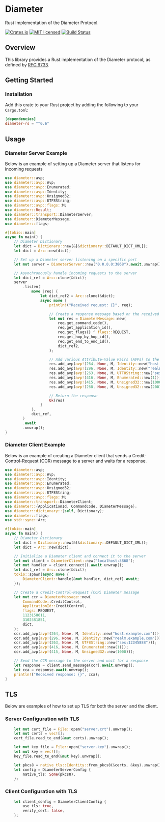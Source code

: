 # Diameter

Rust Implementation of the Diameter Protocol.

[![Crates.io][crates-badge]][crates-url]
[![MIT licensed][mit-badge]][mit-url]
[![Build Status][actions-badge]][actions-url]

[crates-badge]: https://img.shields.io/crates/v/diameter.svg
[crates-url]: https://crates.io/crates/diameter
[mit-badge]: https://img.shields.io/badge/license-MIT-blue.svg
[mit-url]: LICENSE
[actions-badge]: https://github.com/lwlee2608/diameter-rs/actions/workflows/build.yml/badge.svg
[actions-url]: https://github.com/lwlee2608/diameter-rs/actions?query=branch%3Amaster

## Overview

This library provides a Rust implementation of the Diameter protocol, as defined by [RFC 6733](https://tools.ietf.org/html/rfc6733).



## Getting Started

### Installation
Add this crate to your Rust project by adding the following to your `Cargo.toml`:

```toml
[dependencies]
diameter-rs = "^0.6"
```


## Usage

### Diameter Server Example
Below is an example of setting up a Diameter server that listens for incoming requests

```rust
use diameter::avp;
use diameter::avp::Avp;
use diameter::avp::Enumerated;
use diameter::avp::Identity;
use diameter::avp::Unsigned32;
use diameter::avp::UTF8String;
use diameter::avp::flags::M;
use diameter::Result;
use diameter::transport::DiameterServer;
use diameter::DiameterMessage;
use diameter::flags;

#[tokio::main]
async fn main() {
    // Diameter Dictionary
    let dict = Dictionary::new(&[&dictionary::DEFAULT_DICT_XML]);
    let dict = Arc::new(dict);

    // Set up a Diameter server listening on a specific port
    let mut server = DiameterServer::new("0.0.0.0:3868").await.unwrap();

    // Asynchronously handle incoming requests to the server
    let dict_ref = Arc::clone(&dict);
    server
        .listen(
            move |req| {
                let dict_ref2 = Arc::clone(&dict);
                async move {
                    println!("Received request: {}", req);

                    // Create a response message based on the received request
                    let mut res = DiameterMessage::new(
                        req.get_command_code(),
                        req.get_application_id(),
                        req.get_flags() ^ flags::REQUEST,
                        req.get_hop_by_hop_id(),
                        req.get_end_to_end_id(),
                        dict_ref2,
                    );

                    // Add various Attribute-Value Pairs (AVPs) to the response
                    res.add_avp(avp!(264, None, M, Identity::new("host.example.com")));
                    res.add_avp(avp!(296, None, M, Identity::new("realm.example.com")));
                    res.add_avp(avp!(263, None, M, UTF8String::new("ses;123458890")));
                    res.add_avp(avp!(416, None, M, Enumerated::new(1)));
                    res.add_avp(avp!(415, None, M, Unsigned32::new(1000)));
                    res.add_avp(avp!(268, None, M, Unsigned32::new(2001)));

                    // Return the response
                    Ok(res)
                }
            },
            dict_ref,
        )
        .await
        .unwrap();
}

```

### Diameter Client Example
Below is an example of creating a Diameter client that sends a Credit-Control-Request (CCR) message to a server and waits for a response.

```rust
use diameter::avp;
use diameter::avp::Avp;
use diameter::avp::Identity;
use diameter::avp::Enumerated;
use diameter::avp::Unsigned32;
use diameter::avp::UTF8String;
use diameter::avp::flags::M;
use diameter::transport::DiameterClient;
use diameter::{ApplicationId, CommandCode, DiameterMessage};
use diameter::dictionary::{self, Dictionary};
use diameter::flags;
use std::sync::Arc;

#[tokio::main]
async fn main() {
    // Diameter Dictionary
    let dict = Dictionary::new(&[&dictionary::DEFAULT_DICT_XML]);
    let dict = Arc::new(dict);

    // Initialize a Diameter client and connect it to the server
    let mut client = DiameterClient::new("localhost:3868");
    let mut handler = client.connect().await.unwrap();
    let dict_ref = Arc::clone(&dict);
    tokio::spawn(async move {
        DiameterClient::handle(&mut handler, dict_ref).await;
    });

    // Create a Credit-Control-Request (CCR) Diameter message
    let mut ccr = DiameterMessage::new(
        CommandCode::CreditControl,
        ApplicationId::CreditControl,
        flags::REQUEST,
        1123158611,
        3102381851,
        dict,
    );
    ccr.add_avp(avp!(264, None, M, Identity::new("host.example.com")));
    ccr.add_avp(avp!(296, None, M, Identity::new("realm.example.com")));
    ccr.add_avp(avp!(263, None, M, UTF8String::new("ses;12345888")));
    ccr.add_avp(avp!(416, None, M, Enumerated::new(1)));
    ccr.add_avp(avp!(415, None, M, Unsigned32::new(1000)));

    // Send the CCR message to the server and wait for a response
    let response = client.send_message(ccr).await.unwrap();
    let cca = response.await.unwrap();
    println!("Received response: {}", cca);
}
```


## TLS

Below are examples of how to set up TLS for both the server and the client.

### Server Configuration with TLS
```rust
    let mut cert_file = File::open("server.crt").unwrap();
    let mut certs = vec![];
    cert_file.read_to_end(&mut certs).unwrap();

    let mut key_file = File::open("server.key").unwrap();
    let mut key = vec![];
    key_file.read_to_end(&mut key).unwrap();

    let pkcs8 = native_tls::Identity::from_pkcs8(&certs, &key).unwrap();
    let config = DiameterServerConfig {
        native_tls: Some(pkcs8),
    };
```

### Client Configuration with TLS
```rust
    let client_config = DiameterClientConfig {
        use_tls: true,
        verify_cert: false,
    };
```
